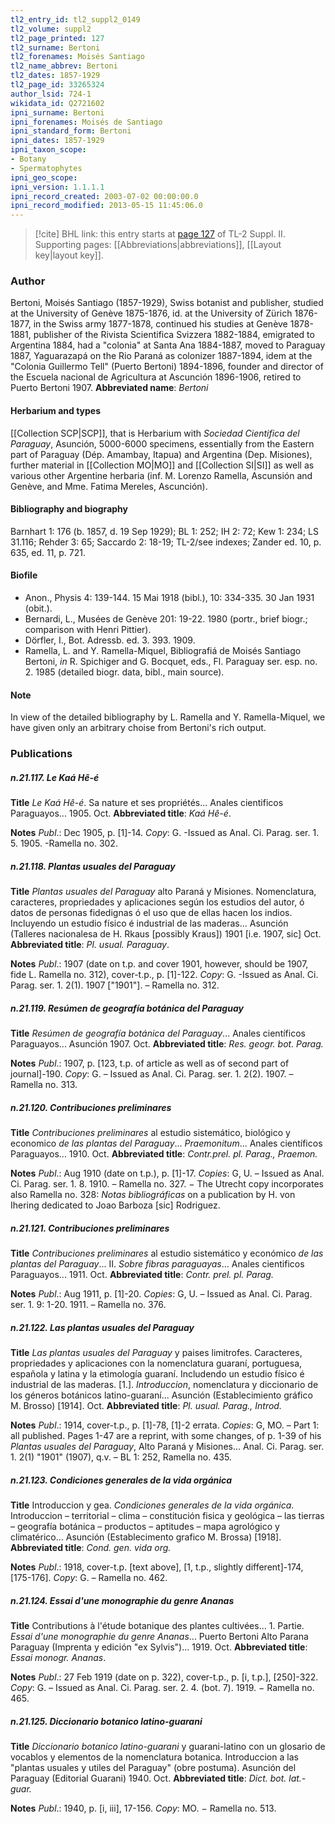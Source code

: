 ```yaml
---
tl2_entry_id: tl2_suppl2_0149
tl2_volume: suppl2
tl2_page_printed: 127
tl2_surname: Bertoni
tl2_forenames: Moisés Santiago
tl2_name_abbrev: Bertoni
tl2_dates: 1857-1929
tl2_page_id: 33265324
author_lsid: 724-1
wikidata_id: Q2721602
ipni_surname: Bertoni
ipni_forenames: Moisés de Santiago
ipni_standard_form: Bertoni
ipni_dates: 1857-1929
ipni_taxon_scope: 
- Botany
- Spermatophytes
ipni_geo_scope: 
ipni_version: 1.1.1.1
ipni_record_created: 2003-07-02 00:00:00.0
ipni_record_modified: 2013-05-15 11:45:06.0
---
```



> [!cite] BHL link: this entry starts at [page 127](https://www.biodiversitylibrary.org/page/33265324) of TL-2 Suppl. II.
> Supporting pages: [[Abbreviations|abbreviations]], [[Layout key|layout key]].

### Author

Bertoni, Moisés Santiago (1857-1929), Swiss botanist and publisher, studied at the University of Genève 1875-1876, id. at the University of Zürich 1876-1877, in the Swiss army 1877-1878, continued his studies at Genève 1878-1881, publisher of the Rivista Scientifica Svizzera 1882-1884, emigrated to Argentina 1884, had a "colonia" at Santa Ana 1884-1887, moved to Paraguay 1887, Yaguarazapá on the Rio Paraná as colonizer 1887-1894, idem at the "Colonia Guillermo Tell" (Puerto Bertoni) 1894-1896, founder and director of the Escuela nacional de Agricultura at Ascunción 1896-1906, retired to Puerto Bertoni 1907. 
**Abbreviated name**: *Bertoni*

#### Herbarium and types

[[Collection SCP|SCP]], that is Herbarium with *Sociedad Cientifica del Paraguay*, Asunción, 5000-6000 specimens, essentially from the Eastern part of Paraguay (Dép. Amambay, Itapua) and Argentina (Dep. Misiones), further material in [[Collection MO|MO]] and [[Collection SI|SI]] as well as various other Argentine herbaria (inf. M. Lorenzo Ramella, Ascunsión and Genève, and Mme. Fatima Mereles, Ascunción).

#### Bibliography and biography

Barnhart 1: 176 (b. 1857, d. 19 Sep 1929); BL 1: 252; IH 2: 72; Kew 1: 234; LS 31.116; Rehder 3: 65; Saccardo 2: 18-19; TL-2/see indexes; Zander ed. 10, p. 635, ed. 11, p. 721.

#### Biofile

- Anon., Physis 4: 139-144. 15 Mai 1918 (bibl.), 10: 334-335. 30 Jan 1931 (obit.).
- Bernardi, L., Musées de Genève 201: 19-22. 1980 (portr., brief biogr.; comparison with Henri Pittier).
- Dörfler, I., Bot. Adressb. ed. 3. 393. 1909.
- Ramella, L. and Y. Ramella-Miquel, Bibliografiá de Moisés Santiago Bertoni, *in* R. Spichiger and G. Bocquet, eds., Fl. Paraguay ser. esp. no. 2. 1985 (detailed biogr. data, bibl., main source).

#### Note

In view of the detailed bibliography by L. Ramella and Y. Ramella-Miquel, we have given only an arbitrary choise from Bertoni's rich output.

### Publications

##### n.21.117. Le Kaá Hê-é

**Title**
*Le Kaá Hê-é*. Sa nature et ses propriétés... Anales cientificos Paraguayos... 1905. Oct.
**Abbreviated title**: *Kaá Hê-é*.

**Notes**
*Publ*.: Dec 1905, p. \[1\]-14. *Copy*: G. -Issued as Anal. Ci. Parag. ser. 1. 5. 1905. -Ramella no. 302.

##### n.21.118. Plantas usuales del Paraguay

**Title**
*Plantas usuales del Paraguay* alto Paraná y Misiones. Nomenclatura, caracteres, propriedades y aplicaciones según los estudios del autor, ó datos de personas fidedignas ó el uso que de ellas hacen los indios. Incluyendo un estudio físico é industrial de las maderas... Asunción (Talleres nacionalesa de H. Rkaus \[possibly Kraus\]) 1901 \[i.e. 1907, sic\] Oct.
**Abbreviated title**: *Pl. usual. Paraguay*.

**Notes**
*Publ*.: 1907 (date on t.p. and cover 1901, however, should be 1907, fide L. Ramella no. 312), cover-t.p., p. \[1\]-122. *Copy*: G. -Issued as Anal. Ci. Parag. ser. 1. 2(1). 1907 \["1901"\]. – Ramella no. 312.

##### n.21.119. Resúmen de geografía botánica del Paraguay

**Title**
*Resúmen de geografía botánica del Paraguay*... Anales científicos Paraguayos... Asunción 1907. Oct.
**Abbreviated title**: *Res. geogr. bot. Parag.*

**Notes**
*Publ*.: 1907, p. \[123, t.p. of article as well as of second part of journal\]-190. *Copy*: G. – Issued as Anal. Ci. Parag. ser. 1. 2(2). 1907. – Ramella no. 313.

##### n.21.120. Contribuciones preliminares

**Title**
*Contribuciones preliminares* al estudio sistemático, biológico y economico *de las plantas del Paraguay*... *Praemonitum*... Anales científicos Paraguayos... 1910. Oct.
**Abbreviated title**: *Contr.prel. pl. Parag., Praemon.*

**Notes**
*Publ*.: Aug 1910 (date on t.p.), p. \[1\]-17. *Copies*: G, U. – Issued as Anal. Ci. Parag. ser. 1. 8. 1910. – Ramella no. 327. − The Utrecht copy incorporates also Ramella no. 328: *Notas bibliográficas* on a publication by H. von Ihering dedicated to Joao Barboza \[sic\] Rodriguez.

##### n.21.121. Contribuciones preliminares

**Title**
*Contribuciones preliminares* al estudio sistemático y económico *de las plantas del Paraguay*... II. *Sobre fibras paraguayas*... Anales cientificos Paraguayos... 1911. Oct.
**Abbreviated title**: *Contr. prel. pl. Parag.*

**Notes**
*Publ*.: Aug 1911, p. \[1\]-20. *Copies*: G, U. – Issued as Anal. Ci. Parag. ser. 1. 9: 1-20. 1911. – Ramella no. 376.

##### n.21.122. Las plantas usuales del Paraguay

**Title**
*Las plantas usuales del Paraguay* y paises limitrofes. Caracteres, propriedades y aplicaciones con la nomenclatura guaraní, portuguesa, española y latina y la etimología guaraní. Includendo un estudio físico é industrial de las maderas. \[1.\]. *Introduccion*, nomenclatura y diccionario de los géneros botánicos latino-guaraní... Asunción (Establecimiento gráfico M. Brosso) \[1914\]. Oct.
**Abbreviated title**: *Pl. usual. Parag., Introd.*

**Notes**
*Publ*.: 1914, cover-t.p., p. \[1\]-78, \[1\]-2 errata. *Copies*: G, MO. – Part 1: all published. Pages 1-47 are a reprint, with some changes, of p. 1-39 of his *Plantas usuales del Paraguay*, Alto Paraná y Misiones... Anal. Ci. Parag. ser. 1. 2(1) "1901" (1907), q.v. – BL 1: 252, Ramella no. 435.

##### n.21.123. Condiciones generales de la vida orgánica

**Title**
Introduccion y gea. *Condiciones generales de la vida orgánica*. Introduccion – territorial – clima – constitución fisica y geológica – las tierras – geografía botánica – productos – aptitudes – mapa agrológico y climatérico... Asunción (Establecimento grafico M. Brossa) \[1918\].
**Abbreviated title**: *Cond. gen. vida org.*

**Notes**
*Publ*.: 1918, cover-t.p. \[text above\], \[1, t.p., slightly different\]-174, \[175-176\]. *Copy*: G. – Ramella no. 462.

##### n.21.124. Essai d'une monographie du genre Ananas

**Title**
Contributions à l'étude botanique des plantes cultivées... 1. Partie. *Essai d'une monographie du genre Ananas*... Puerto Bertoni Alto Parana Paraguay (Imprenta y edición "ex Sylvis")... 1919. Oct.
**Abbreviated title**: *Essai monogr. Ananas*.

**Notes**
*Publ*.: 27 Feb 1919 (date on p. 322), cover-t.p., p. \[i, t.p.\], \[250\]-322. *Copy*: G. – Issued as Anal. Ci. Parag. ser. 2. 4. (bot. 7). 1919. − Ramella no. 465.

##### n.21.125. Diccionario botanico latino-guarani

**Title**
*Diccionario botanico latino-guarani* y guarani-latino con un glosario de vocablos y elementos de la nomenclatura botanica. Introduccion a las "plantas usuales y utiles del Paraguay" (obre postuma). Asunción del Paraguay (Editorial Guarani) 1940. Oct.
**Abbreviated title**: *Dict. bot. lat.-guar.*

**Notes**
*Publ*.: 1940, p. \[i, iii\], 17-156. *Copy*: MO. − Ramella no. 513.

